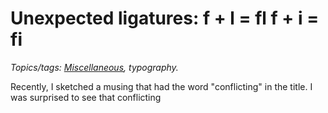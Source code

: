 Unexpected ligatures: f + l = fl  f + i = fi
================================

*Topics/tags: [Miscellaneous](index-misc), typography.*

Recently, I sketched a musing that had the word "conflicting" in the
title.  I was surprised to see that 
conflicting
